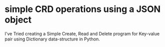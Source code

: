 # simple CRD operations using a JSON object
 I've Tried creating a Simple Create, Read and Delete program for Key-value pair using Dictionary data-structure in Python.
